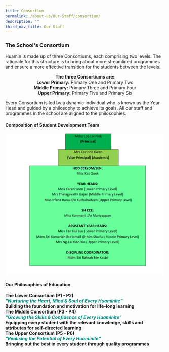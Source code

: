 ```yaml
---
title: Consortium
permalink: /about-us/Our-Staff/consortium/
description: ""
third_nav_title: Our Staff
---
```

### **The School's Consortium**
Huamin is made up of three Consortiums, each comprising two levels. The rationale for this structure is to bring about more streamlined programmes and ensure a more effective transition for the students between the levels.

<center><b>The three Consortiums are:</b><br>
<b>Lower Primary:</b> Primary One and Primary Two<br>
<b>Middle Primary:</b> Primary Three and Primary Four<br>
<b>Upper Primary:</b> Primary Five and Primary Six
</center>

Every Consortium is led by a dynamic individual who is known as the Year Head and guided by a philosophy to achieve its goals. All our staff and programmes in the school are aligned to the philosophies.

#### **Composition of Student Development Team**
![](/images/SDT.png)
#### **Our Philosophies of Education**
<b>The Lower Consortium (P1 - P2)</br>
<i style="color:#038C7F;">"Nurturing the Heart, Mind & Soul of Every Huaminite"</i><br>Building the foundation and motivation for life-long learning<br>
<b>The Middle Consortium (P3 - P4)</br>
<i style="color:#038C7F;">"Growing the Skills & Confidence of Every Huaminite"</i><br>Equipping every student with the relevant knowledge, skills and attributes for self-directed learning<br>
<b>The Upper Consortium (P5 - P6)</br>
<i style="color:#038C7F;">"Realising the Potential of Every Huaminite"</i><br>Bringing out the best in every student through quality programmes